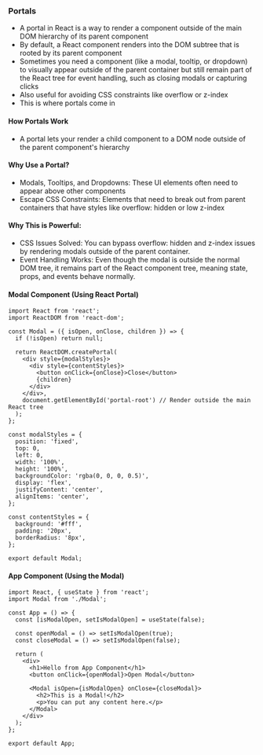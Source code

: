 ### Portals

* A portal in React is a way to render a component outside of the main DOM hierarchy of its parent component
* By default, a React component renders into the DOM subtree that is rooted by its parent component
* Sometimes you need a component (like a modal, tooltip, or dropdown) to visually appear outside of the parent container but still remain part of the React tree for event handling, such as closing modals or capturing clicks
* Also useful for avoiding CSS constraints like overflow or z-index
* This is where portals come in

#### How Portals Work

* A portal lets your render a child component to a DOM node outside of the parent component's hierarchy

#### Why Use a Portal?
* Modals, Tooltips, and Dropdowns:  These UI elements often need to appear above other components
* Escape CSS Constraints:  Elements that need to break out from parent containers that have styles like overflow: hidden or low z-index

#### Why This is Powerful:
* CSS Issues Solved: You can bypass overflow: hidden and z-index issues by rendering modals outside of the parent container.
* Event Handling Works: Even though the modal is outside the normal DOM tree, it remains part of the React component tree, meaning state, props, and events behave normally.

#### Modal Component (Using React Portal)

```
import React from 'react';
import ReactDOM from 'react-dom';

const Modal = ({ isOpen, onClose, children }) => {
  if (!isOpen) return null;

  return ReactDOM.createPortal(
    <div style={modalStyles}>
      <div style={contentStyles}>
        <button onClick={onClose}>Close</button>
        {children}
      </div>
    </div>,
    document.getElementById('portal-root') // Render outside the main React tree
  );
};

const modalStyles = {
  position: 'fixed',
  top: 0,
  left: 0,
  width: '100%',
  height: '100%',
  backgroundColor: 'rgba(0, 0, 0, 0.5)',
  display: 'flex',
  justifyContent: 'center',
  alignItems: 'center',
};

const contentStyles = {
  background: '#fff',
  padding: '20px',
  borderRadius: '8px',
};

export default Modal;
```

#### App Component (Using the Modal)

```
import React, { useState } from 'react';
import Modal from './Modal';

const App = () => {
  const [isModalOpen, setIsModalOpen] = useState(false);

  const openModal = () => setIsModalOpen(true);
  const closeModal = () => setIsModalOpen(false);

  return (
    <div>
      <h1>Hello from App Component</h1>
      <button onClick={openModal}>Open Modal</button>

      <Modal isOpen={isModalOpen} onClose={closeModal}>
        <h2>This is a Modal!</h2>
        <p>You can put any content here.</p>
      </Modal>
    </div>
  );
};

export default App;
```
